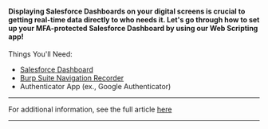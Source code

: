 #### Displaying Salesforce Dashboards on your digital screens is crucial to getting real-time data directly to who needs it. Let's go through how to set up your MFA-protected Salesforce Dashboard by using our Web Scripting app!

Things You'll Need:

  * [Salesforce Dashboard](https://www.salesforce.com/)
  * [Burp Suite Navigation Recorder](https://chromewebstore.google.com/detail/burp-suite-navigation-rec/anpapjclbjicacakeoggghfldppbkepg)
  * Authenticator App (ex., Google Authenticator)



* * *

For additional information, see the full article [here](https://support.optisigns.com/hc/en-us/articles/32839794222099)

---
